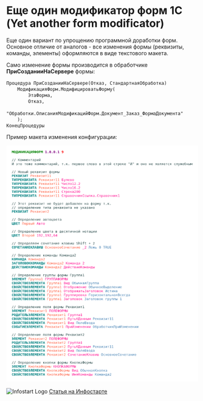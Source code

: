 # Еще один модификатор форм 1С (Yet another form modificator)

Еще один вариант по упрощению программной доработки форм. Основное отличие от аналогов - все изменения формы (реквизиты, команды, элементы) оформляются в виде текстового макета.

Само изменение формы производится в обработчике **ПриСозданииНаСервере** формы:

``` bsl
Процедура ПриСозданииНаСервере(Отказ, СтандартнаяОбработка)
    МодификацияФорм.МодифицироватьФорму(
        ЭтаФорма,
        Отказ,
        "Обработки.ОписанияМодификацийФорм.Документ_Заказ_ФормаДокумента"
    );
КонецПроцедуры
```

Пример макета изменения конфигурации:

![Макет изменения формы](/docs/img/template.png "Макет изменения формы")

![Infostart Logo](https://infostart.ru/bitrix/templates/sandbox_empty/assets/tpl/abo/img/logo.svg) [Статья на Инфостарте](https://infostart.ru/public/2309875/)